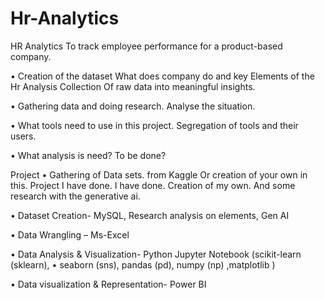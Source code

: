 # Hr-Analytics


HR Analytics To track employee performance for a product-based company.

•	Creation of the dataset 
What does company do and key Elements of the Hr Analysis
Collection Of raw data into meaningful insights.

•	Gathering data and doing research.
Analyse the situation.

•	What tools need to use in this project.
Segregation of tools and their users.

•	What analysis is need? To be done?

Project
•	Gathering of Data sets. from Kaggle Or creation of your own in this. Project I have done. I have done. Creation of my own. And some research with the generative ai.

•	Dataset Creation- MySQL, Research analysis on elements, Gen AI

•	Data Wrangling – Ms-Excel

•	Data Analysis & Visualization- Python Jupyter Notebook (scikit-learn (sklearn), •  seaborn (sns),  pandas (pd), numpy (np) ,matplotlib )

•	Data visualization & Representation- Power BI 

